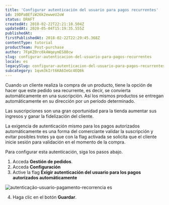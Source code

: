 ```yaml
---
title: 'Configurar autenticación del usuario para pagos recurrentes'
id: 19DPaBEfiW26k2ewweU2oW
status: DRAFT
createdAt: 2018-02-22T22:21:10.504Z
updatedAt: 2020-05-04T15:19:35.555Z
publishedAt: 
firstPublishedAt: 2018-02-22T22:29:45.368Z
contentType: tutorial
productTeam: Post-purchase
author: 7FpKZ0rc6k4WqeymES80cw
slug: configurar-autenticacion-del-usuario-para-pagos-recurrentes
locale: es
legacySlug: configurar-autenticacion-del-usuario-para-pagos-recurrentes
subcategory: 1qvm3kIrt6KA6IeGc4EQ6k
---
```


Cuando un cliente realiza la compra de un producto, tiene la opción de hacer que este pedido sea recurrente, es decir, se convierta automáticamente en una suscripción. Así los mismos productos se entregan automáticamente en su dirección por un período determinado.

Las suscripciones son una gran oportunidad para la tienda aumentar sus ingresos y ganar la fidelización del cliente. 

La exigencia de autenticación mismo para los pagos autorizados automáticamente es una forma del comerciante validar la suscripción y evitar posibles trotes ya que con la flag activada se solicita que el cliente inicie sesión para validación en el momento de la compra.

Para configurar esta autenticación, siga los pasos abajo.

1. Acceda **Gestión de pedidos**.
2. Acceda **Configuración**
3. Active la flag __Exigir autenticación del usuario para los pagos autorizados automáticamente__

![autenticação-usuario-pagamento-recorrencia es](//images.ctfassets.net/alneenqid6w5/1W670r1zO4EQOUUqY2MmAs/1644f9c9e1fe370662ad9c2dfedea2f4/autentica____o-usuario-pagamento-recorrencia_es.png)

4. Haga clic en el botón __Guardar__.
